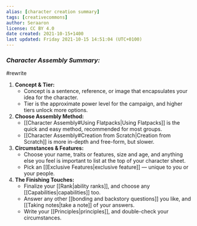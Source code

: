 ```yaml
---
alias: [character creation summary]
tags: [creativecommons]
author: Seraaron
license: CC BY 4.0
date created: 2021-10-15+1400
last updated: Friday 2021-10-15 14:51:04 (UTC+0100)
---
```


### *Character Assembly Summary:*
#rewrite 
1. **Concept & Tier:**
	- Concept is a sentence, reference, or image that encapsulates your idea for the character.
	- Tier is the approximate power level for the campaign, and higher tiers unlock more options. 
2. **Choose Assembly Method:**
	- [[Character Assembly#Using Flatpacks|Using Flatpacks]] is the quick and easy method, recommended for most groups.
	- [[Character Assembly#Creation from Scratch|Creation from Scratch]] is more in-depth and free-form, but slower.
3. **Circumstances & Features:**
	- Choose your name, traits or features, size and age, and anything else you feel is important to list at the top of your character sheet.
	- Pick an [[Exclusive Features|exclusive feature]] — unique to you or your people.
4. **The Finishing Touches:**
	- Finalize your [[Rank|ability ranks]], and choose any [[Capabilities|capabilities]] too.
	- Answer any other [[bonding and backstory questions]] you like, and [[Taking notes|take a note]] of your answers.
	- Write your [[Principles|principles]], and double-check your circumstances. 
